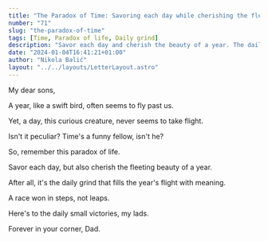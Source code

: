 ```yaml
---
title: "The Paradox of Time: Savoring each day while cherishing the fleeting beauty of a year"
number: "71"
slug: "the-paradox-of-time"
tags: [Time, Paradox of life, Daily grind]
description: "Savor each day and cherish the beauty of a year. The daily grind fills the year with meaning. Here's to the daily small victories. By Dad."
date: "2024-01-04T16:41:21+01:00"
author: "Nikola Balić"
layout: "../../layouts/LetterLayout.astro"
---
```

My dear sons,

A year, like a swift bird, often seems to fly past us. 

Yet, a day, this curious creature, never seems to take flight. 

Isn't it peculiar? Time's a funny fellow, isn't he? 

So, remember this paradox of life. 

Savor each day, but also cherish the fleeting beauty of a year. 

After all, it's the daily grind that fills the year's flight with meaning. 

A race won in steps, not leaps. 

Here's to the daily small victories, my lads.

Forever in your corner, 
Dad.